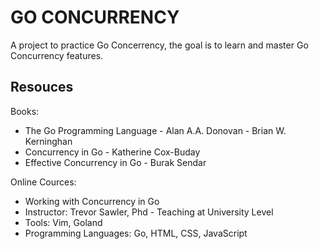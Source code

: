 # GO CONCURRENCY 

A project to practice Go Concerrency, the goal is to learn and master Go Concurrency features.  

## Resouces

Books:  
- The Go Programming Language - Alan A.A. Donovan - Brian W. Kerninghan  
- Concurrency in Go - Katherine Cox-Buday  
- Effective Concurrency in Go - Burak Sendar  

Online Cources:  
- Working with Concurrency in Go 
- Instructor: Trevor Sawler, Phd - Teaching at University Level   
- Tools: Vim, Goland
- Programming Languages: Go, HTML, CSS, JavaScript 





